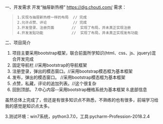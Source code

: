  一、开发需求
开发“抽屉新热榜”  https://dig.chouti.com/
需求：
>     1.实现与抽屉新热榜一样的布局  // 完成
>     2.允许点赞、评论            // 完成
>     3.开发登录、注册页面        //  实现了布局，并未真正实现注册
>     4.开发发贴功能             //  实现了布局，并未真正实现发布功能
    
二、项目简介
    
1. 项目主要采用bootstrap框架，联合前面所学知识(html、css、js、jquery)混合开发完成
2. 固定导航栏   //采用bootstrap的导航框架                   
3. 注册登录，弹出的模态窗口。//采用bootstrap模态框为基本框架            
4. 发布，弹出的模态窗口。   //采用bootstrap模态框为基本框架           
5. 点赞，私藏，评论的追加列表。//这个很复杂          
6. 回到顶部。
7.中心内容--采用bootstrap栅格系统为基本框架
8.底部信息

虽然总体上完成了，但还是有很多知识点不熟悉，不熟练的也有很多，前端学习给我的感觉是知识点太多。

3.测试环境：win7系统，python3.7.0，工具:pycharm-Profession-2018.2.4
 
